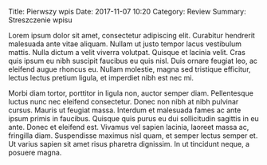 Title: Pierwszy wpis
Date: 2017-11-07 10:20
Category: Review
Summary: Streszczenie wpisu

Lorem ipsum dolor sit amet, consectetur adipiscing elit. Curabitur hendrerit malesuada ante vitae aliquam. Nullam ut justo tempor lacus vestibulum mattis. Nulla dictum a velit viverra volutpat. Quisque et lacinia velit. Cras quis ipsum eu nibh suscipit faucibus eu quis nisl. Duis ornare feugiat leo, ac eleifend augue rhoncus eu. Nullam molestie, magna sed tristique efficitur, lectus lectus pretium ligula, et imperdiet nibh est nec mi.

Morbi diam tortor, porttitor in ligula non, auctor semper diam. Pellentesque luctus nunc nec eleifend consectetur. Donec non nibh at nibh pulvinar cursus. Mauris ut feugiat massa. Interdum et malesuada fames ac ante ipsum primis in faucibus. Quisque quis purus eu dui sollicitudin sagittis in eu ante. Donec et eleifend est. Vivamus vel sapien lacinia, laoreet massa ac, fringilla diam. Suspendisse maximus nisl quam, et semper lectus semper et. Ut varius sapien sit amet risus pharetra dignissim. In ut tincidunt neque, a posuere magna.